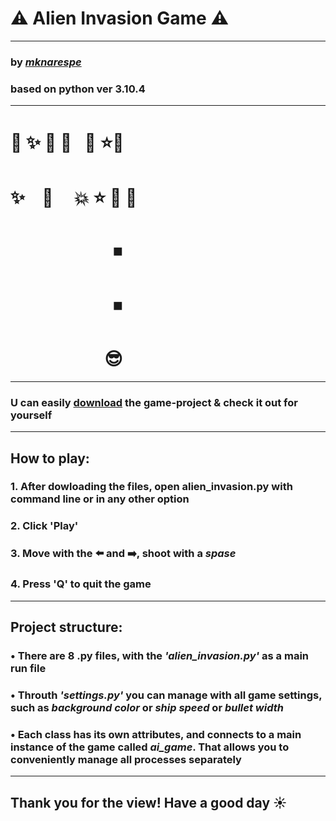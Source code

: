 # :warning: Alien Invasion Game :warning:
___
### by [***mknarespe***](https://github.com/mknarespe)
### based on python ver 3.10.4
___
# :space_invader: :sparkles:   :space_invader:  :space_invader:⠀:space_invader: :star::space_invader:
# :sparkles:    ⠀:space_invader:   ⠀  :boom:  :star: :space_invader:   :space_invader:
# ⠀⠀⠀⠀⠀⠀⠀⠀◾ 
# ⠀⠀⠀⠀⠀⠀⠀⠀◾ 
# ⠀⠀⠀⠀⠀⠀⠀  :sunglasses:
___
### U can easily [download](https://github.com/mknarespe/alien_invasion/archive/refs/heads/main.zip) the game-project & check it out for yourself
___
## How to play:
### 1. After dowloading the files, open alien_invasion.py with command line or in any other option 
### 2. Click 'Play'
### 3. Move with the ⬅️ and ➡️, shoot with a ***spase***
### 4. Press 'Q' to quit the game
___
## Project structure:
### • There are 8 .py files, with the _'alien_invasion.py'_ as a main **run** file
### • Throuth _'settings.py'_ you can manage with all game settings, such as _background color_ or _ship speed_ or _bullet width_
### • Each class has its own attributes, and connects to a main instance of the game called _ai_game_. That allows you to conveniently manage all processes separately
___
## Thank you for the view! Have a good day ☀️
